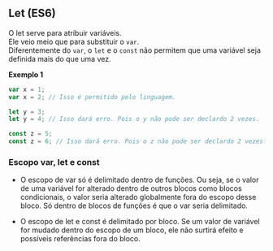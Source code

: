 ## Let (ES6)

O let serve para atribuir variáveis.  
Ele veio meio que para substituir o `var`.  
Diferentemente do `var`, o `let` e o `const` não permitem que uma variável seja definida mais
do que uma vez.

**Exemplo 1**

```js
var x = 1;
var x = 2; // Isso é permitido pelo linguagem.

let y = 3;
let y = 4; // Isso dará erro. Pois o y não pode ser declardo 2 vezes.

const z = 5;
const z = 6; // Isso dará erro. Pois o z não pode ser declardo 2 vezes.
```

### Escopo var, let e const

* O escopo de var só é delimitado dentro de funções. Ou seja, se o valor de uma
variável for alterado dentro de outros blocos como blocos condicionais, o valor
seria alterado globalmente fora do escopo desse bloco. Só dentro de blocos de
funções é que o var seria delimitado.

* O escopo de let e const é delimitado por bloco. Se um valor de variável for
mudado dentro do escopo de um bloco, ele não surtirá efeito e possíveis referências
fora do bloco.

